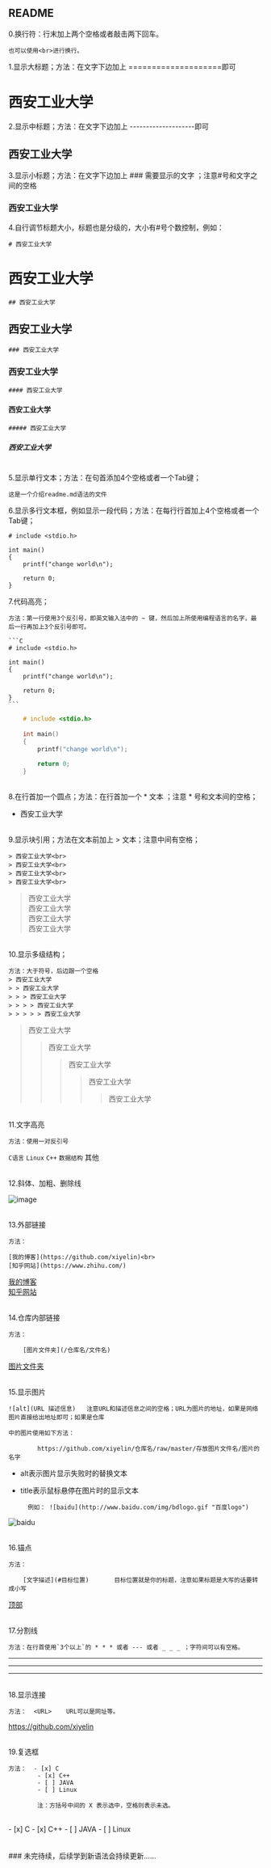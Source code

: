 ## README


0.换行符：行末加上两个空格或者敲击两下回车。

    也可以使用<br>进行换行。


1.显示大标题；方法：在文字下边加上 ====================即可

西安工业大学
============
  
  
2.显示中标题；方法：在文字下边加上 --------------------即可

西安工业大学
------------

  
3.显示小标题；方法：在文字下边加上 ### 需要显示的文字 ；注意#号和文字之间的空格

### 西安工业大学


4.自行调节标题大小，标题也是分级的，大小有#号个数控制，例如：

    # 西安工业大学
# 西安工业大学
    ## 西安工业大学
## 西安工业大学
    ### 西安工业大学
### 西安工业大学
    #### 西安工业大学
#### 西安工业大学
    ##### 西安工业大学
##### 西安工业大学
    
<br>
5.显示单行文本；方法：在句首添加4个空格或者一个Tab键； 


    这是一个介绍readme.md语法的文件



6.显示多行文本框，例如显示一段代码；方法：在每行行首加上4个空格或者一个Tab键； 
    
    # include <stdio.h>
    
    int main()
    {
        printf("change world\n");
        
        return 0;
    }
    
    
7.代码高亮；

    方法：第一行使用3个反引号，即英文输入法中的 ~ 键，然后加上所使用编程语言的名字，最后一行再加上3个反引号即可。
    
    ```C
    # include <stdio.h>
    
    int main()
    {
        printf("change world\n");
        
        return 0;
    }
    ```
    
```C
    # include <stdio.h>
    
    int main()
    {
        printf("change world\n");
        
        return 0;
    }
```

<br>
8.在行首加一个圆点；方法：在行首加一个 * 文本 ；注意 * 号和文本间的空格；

* 西安工业大学

<br>
9.显示块引用；方法在文本前加上 > 文本；注意中间有空格；
    
    > 西安工业大学<br>
    > 西安工业大学<br>
    > 西安工业大学<br>
    > 西安工业大学<br>
    
> 西安工业大学<br>
> 西安工业大学<br>
> 西安工业大学<br>
> 西安工业大学<br>

<br>
10.显示多级结构；<br>

    方法：大于符号，后边跟一个空格
    > 西安工业大学
    > > 西安工业大学
    > > > 西安工业大学
    > > > > 西安工业大学
    > > > > > 西安工业大学
    
> 西安工业大学<br>
> > 西安工业大学<br>
> > > 西安工业大学<br>
> > > > 西安工业大学<br>
> > > > > 西安工业大学<br>

<br>
11.文字高亮<br>

    方法：使用一对反引号
    
`C语言`   `Linux`   `C++`  `数据结构`  其他<br>

<br>
12.斜体、加粗、删除线<br>

![image](https://github.com/xiyelin/README.md_Syntax/raw/master/picture/syntax.png)

<br>
13.外部链接

    方法：
    
    [我的博客](https://github.com/xiyelin)<br>
    [知乎网站](https://www.zhihu.com/)

[我的博客](https://github.com/xiyelin)<br>
[知乎网站](https://www.zhihu.com/)

<br>
14.仓库内部链接

    方法：
    
        [图片文件夹](/仓库名/文件名)
        
[图片文件夹](./picture)

<br>
15.显示图片

    ![alt](URL 描述信息)   注意URL和描述信息之间的空格；URL为图片的地址，如果是网络图片直接给出地址即可；如果是仓库  
    
    中的图片使用如下方法：  
    
            https://github.com/xiyelin/仓库名/raw/master/存放图片文件名/图片的名字
    
    
* alt表示图片显示失败时的替换文本<br>
* title表示鼠标悬停在图片时的显示文本

        例如： ![baidu](http://www.baidu.com/img/bdlogo.gif "百度logo")

![baidu](http://www.baidu.com/img/bdlogo.gif "百度logo")

<br>
16.锚点
    
    方法：
    
        [文字描述](#目标位置)       目标位置就是你的标题，注意如果标题是大写的话要转成小写
        
        
[顶部](#readme)

<br>
17.分割线
    
    方法：在行首使用`3个以上`的 * * * 或者 --- 或者 _ _ _ ；字符间可以有空格。


* * * *

----

____

<br>
18.显示连接
    
    方法：  <URL>    URL可以是网址等。
    
<https://github.com/xiyelin>

<br>
19.复选框
    
    方法：  - [x] C
            - [x] C++
            - [ ] JAVA
            - [ ] Linux
            
            注：方括号中间的 X 表示选中，空格则表示未选。
<br>
- [x] C
- [x] C++
- [ ] JAVA
- [ ] Linux

<br>
<br>
<br>
    ### 未完待续，后续学到新语法会持续更新......
    

